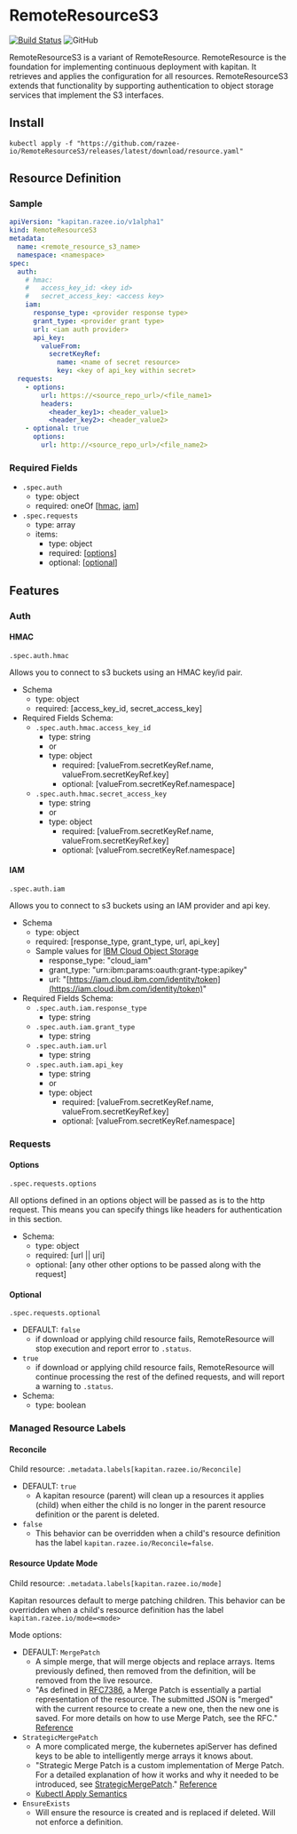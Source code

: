 # RemoteResourceS3

[![Build Status](https://travis-ci.com/razee-io/RemoteResourceS3.svg?branch=master)](https://travis-ci.com/razee-io/RemoteResourceS3)
![GitHub](https://img.shields.io/github/license/razee-io/RemoteResourceS3.svg?color=success)

RemoteResourceS3 is a variant of RemoteResource. RemoteResource is the foundation
for implementing continuous deployment with kapitan. It retrieves and applies the
configuration for all resources. RemoteResourceS3 extends that functionality by
supporting authentication to object storage services that implement the S3 interfaces.

## Install

```shell
kubectl apply -f "https://github.com/razee-io/RemoteResourceS3/releases/latest/download/resource.yaml"
```

## Resource Definition

### Sample

```yaml
apiVersion: "kapitan.razee.io/v1alpha1"
kind: RemoteResourceS3
metadata:
  name: <remote_resource_s3_name>
  namespace: <namespace>
spec:
  auth:
    # hmac:
    #   access_key_id: <key id>
    #   secret_access_key: <access key>
    iam:
      response_type: <provider response type>
      grant_type: <provider grant type>
      url: <iam auth provider>
      api_key:
        valueFrom:
          secretKeyRef:
            name: <name of secret resource>
            key: <key of api_key within secret>
  requests:
    - options:
        url: https://<source_repo_url>/<file_name1>
        headers:
          <header_key1>: <header_value1>
          <header_key2>: <header_value2>
    - optional: true
      options:
        url: http://<source_repo_url>/<file_name2>
```

### Required Fields

- `.spec.auth`
  - type: object
  - required: oneOf [[hmac](#HMAC), [iam](#IAM)]
- `.spec.requests`
  - type: array
  - items:
    - type: object
    - required: [[options](#Options)]
    - optional: [[optional](#Optional)]

## Features

### Auth

#### HMAC

`.spec.auth.hmac`

Allows you to connect to s3 buckets using an HMAC key/id pair.

- Schema
  - type: object
  - required: [access_key_id, secret_access_key]
- Required Fields Schema:
  - `.spec.auth.hmac.access_key_id`
    - type: string
    - or
    - type: object
      - required: [valueFrom.secretKeyRef.name, valueFrom.secretKeyRef.key]
      - optional: [valueFrom.secretKeyRef.namespace]
  - `.spec.auth.hmac.secret_access_key`
    - type: string
    - or
    - type: object
      - required: [valueFrom.secretKeyRef.name, valueFrom.secretKeyRef.key]
      - optional: [valueFrom.secretKeyRef.namespace]

#### IAM

`.spec.auth.iam`

Allows you to connect to s3 buckets using an IAM provider and api key.

- Schema
  - type: object
  - required: [response_type, grant_type, url, api_key]
  - Sample values for [IBM Cloud Object Storage](https://cloud.ibm.com/docs/services/cloud-object-storage/cli?topic=cloud-object-storage-curl)
    - response_type: "cloud_iam"
    - grant_type: "urn:ibm:params:oauth:grant-type:apikey"
    - url: "[https://iam.cloud.ibm.com/identity/token](https://iam.cloud.ibm.com/identity/token)"
- Required Fields Schema:
  - `.spec.auth.iam.response_type`
    - type: string
  - `.spec.auth.iam.grant_type`
    - type: string
  - `.spec.auth.iam.url`
    - type: string
  - `.spec.auth.iam.api_key`
    - type: string
    - or
    - type: object
      - required: [valueFrom.secretKeyRef.name, valueFrom.secretKeyRef.key]
      - optional: [valueFrom.secretKeyRef.namespace]

### Requests

#### Options

`.spec.requests.options`

All options defined in an options object will be passed as is to the http request.
This means you can specify things like headers for authentication in this section.

- Schema:
  - type: object
  - required: [url || uri]
  - optional: [any other other options to be passed along with the request]

#### Optional

`.spec.requests.optional`

- DEFAULT: `false`
  - if download or applying child resource fails, RemoteResource will stop
  execution and report error to `.status`.
- `true`
  - if download or applying child resource fails, RemoteResource will continue
  processing the rest of the defined requests, and will report a warning to `.status`.
- Schema:
  - type: boolean

### Managed Resource Labels

#### Reconcile

Child resource: `.metadata.labels[kapitan.razee.io/Reconcile]`

- DEFAULT: `true`
  - A kapitan resource (parent) will clean up a resources it applies (child) when
either the child is no longer in the parent resource definition or the parent is
deleted.
- `false`
  - This behavior can be overridden when a child's resource definition has
the label `kapitan.razee.io/Reconcile=false`.

#### Resource Update Mode

Child resource: `.metadata.labels[kapitan.razee.io/mode]`

Kapitan resources default to merge patching children. This behavior can be
overridden when a child's resource definition has the label
`kapitan.razee.io/mode=<mode>`

Mode options:

- DEFAULT: `MergePatch`
  - A simple merge, that will merge objects and replace arrays. Items previously
  defined, then removed from the definition, will be removed from the live resource.
  - "As defined in [RFC7386](https://tools.ietf.org/html/rfc7386), a Merge Patch
  is essentially a partial representation of the resource. The submitted JSON is
  "merged" with the current resource to create a new one, then the new one is
  saved. For more details on how to use Merge Patch, see the RFC." [Reference](https://github.com/kubernetes/community/blob/master/contributors/devel/sig-architecture/api-conventions.md#patch-operations)
- `StrategicMergePatch`
  - A more complicated merge, the kubernetes apiServer has defined keys to be
  able to intelligently merge arrays it knows about.
  - "Strategic Merge Patch is a custom implementation of Merge Patch. For a
  detailed explanation of how it works and why it needed to be introduced, see
  [StrategicMergePatch](https://github.com/kubernetes/community/blob/master/contributors/devel/sig-api-machinery/strategic-merge-patch.md)."
  [Reference](https://github.com/kubernetes/community/blob/master/contributors/devel/sig-architecture/api-conventions.md#patch-operations)
  - [Kubectl Apply Semantics](https://kubectl.docs.kubernetes.io/pages/app_management/field_merge_semantics.html)
- `EnsureExists`
  - Will ensure the resource is created and is replaced if deleted. Will not
  enforce a definition.
